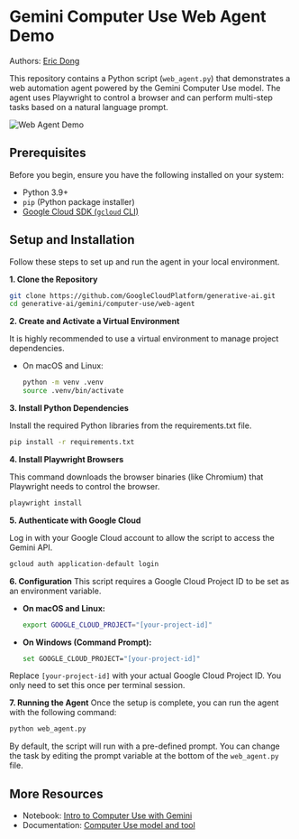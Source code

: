 # Gemini Computer Use Web Agent Demo

Authors: [Eric Dong](https://github.com/gericdong)

This repository contains a Python script (`web_agent.py`) that demonstrates a web automation agent powered by the Gemini Computer Use model. The agent uses Playwright to control a browser and can perform multi-step tasks based on a natural language prompt.

![Web Agent Demo](https://storage.googleapis.com/cloud-samples-data/generative-ai/video/web-agent.gif)

## Prerequisites

Before you begin, ensure you have the following installed on your system:

* Python 3.9+
* `pip` (Python package installer)
* [Google Cloud SDK (`gcloud` CLI)](https://cloud.google.com/sdk/docs/install-sdk)

## Setup and Installation

Follow these steps to set up and run the agent in your local environment.

**1. Clone the Repository**

```bash
git clone https://github.com/GoogleCloudPlatform/generative-ai.git
cd generative-ai/gemini/computer-use/web-agent
```

**2. Create and Activate a Virtual Environment**

It is highly recommended to use a virtual environment to manage project dependencies.

* On macOS and Linux:

   ```bash
   python -m venv .venv
   source .venv/bin/activate
**3. Install Python Dependencies**

Install the required Python libraries from the requirements.txt file.

```bash
pip install -r requirements.txt
```

**4. Install Playwright Browsers**

This command downloads the browser binaries (like Chromium) that Playwright needs to control the browser.

```bash
playwright install
```

**5. Authenticate with Google Cloud**

Log in with your Google Cloud account to allow the script to access the Gemini API.

```bash
gcloud auth application-default login
```

**6. Configuration**
This script requires a Google Cloud Project ID to be set as an environment variable.

* **On macOS and Linux:**

    ```bash
    export GOOGLE_CLOUD_PROJECT="[your-project-id]"
    ```

* **On Windows (Command Prompt):**

    ```bash
    set GOOGLE_CLOUD_PROJECT="[your-project-id]"
    ```

Replace `[your-project-id]` with your actual Google Cloud Project ID. You only need to set this once per terminal session.

**7. Running the Agent**
Once the setup is complete, you can run the agent with the following command:

```bash
python web_agent.py
```

By default, the script will run with a pre-defined prompt. You can change the task by editing the prompt variable at the bottom of the `web_agent.py` file.

## More Resources

* Notebook: [Intro to Computer Use with Gemini](https://github.com/GoogleCloudPlatform/generative-ai/blob/main/gemini/computer-use/intro_computer_use.ipynb)
* Documentation: [Computer Use model and tool](https://cloud.google.com/vertex-ai/generative-ai/docs/computer-use)
